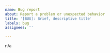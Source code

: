 ```yaml
---
name: Bug report
about: Report a problem or unexpected behavior
title: '[BUG]: Brief, descriptive title'
labels: bug
assignees: ''

---
```


n/a
